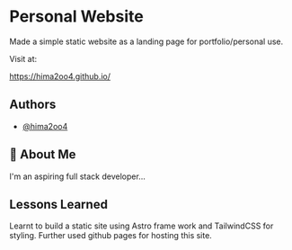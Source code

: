 
# Personal Website

Made a simple static website as a landing page for portfolio/personal use.

Visit at:

https://hima2oo4.github.io/




## Authors

- [@hima2oo4](https://www.github.com/hima2oo4)


## 🚀 About Me
I'm an aspiring full stack developer...


## Lessons Learned

Learnt to build a static site using Astro frame work and TailwindCSS for styling.
Further used github pages for hosting this site.

